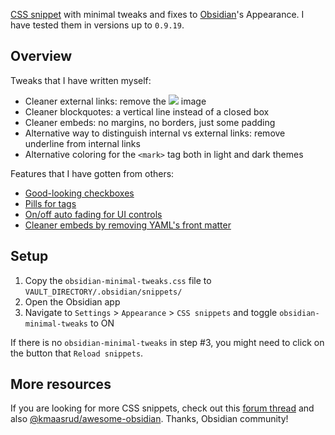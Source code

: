 [CSS snippet](https://forum.obsidian.md/t/obsidian-release-v0-9-18-insider-build/9063) with minimal tweaks and fixes to [Obsidian](https://obsidian.md)'s Appearance. I have tested them in versions up to `0.9.19`.

## Overview

Tweaks that I have written myself:

- Cleaner external links: remove the ![](https://publish.obsidian.md/public/images/fdc86034ba18de3558c8fa414a58f9e8.svg) image
- Cleaner blockquotes: a vertical line instead of a closed box
- Cleaner embeds: no margins, no borders, just some padding
- Alternative way to distinguish internal vs external links: remove underline from internal links
- Alternative coloring for the `<mark>` tag both in light and dark themes

Features that I have gotten from others:

- [Good-looking checkboxes](https://forum.obsidian.md/t/nicer-checkboxes/2238)
- [Pills for tags](https://forum.obsidian.md/t/meta-post-common-css-hacks/1978/13)
- [On/off auto fading for UI controls](https://forum.obsidian.md/t/meta-post-common-css-hacks/1978/10)
- [Cleaner embeds by removing YAML's front matter](https://forum.obsidian.md/t/meta-post-common-css-hacks/1978/41)

## Setup

1. Copy the `obsidian-minimal-tweaks.css` file to `VAULT_DIRECTORY/.obsidian/snippets/`
2. Open the Obsidian app
3. Navigate to `Settings` > `Appearance` > `CSS snippets` and toggle `obsidian-minimal-tweaks` to ON

If there is no `obsidian-minimal-tweaks` in step #3, you might need to click on the button that `Reload snippets`.

## More resources

If you are looking for more CSS snippets, check out this [forum thread](https://forum.obsidian.md/t/meta-post-common-css-hacks) and also [@kmaasrud/awesome-obsidian](https://github.com/kmaasrud/awesome-obsidian). Thanks, Obsidian community!